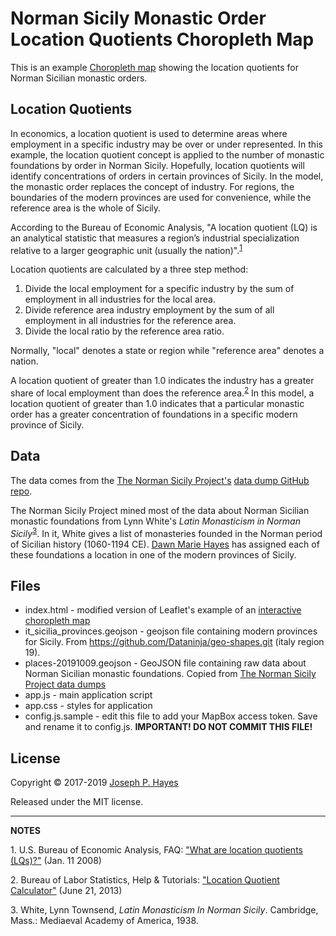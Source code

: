 # Norman Sicily Monastic Order Location Quotients Choropleth Map

This is an example [Choropleth map](https://en.wikipedia.org/wiki/Choropleth_map)
showing the location quotients for Norman Sicilian monastic orders.

## Location Quotients

In economics, a location quotient is used to determine areas where
employment in a specific industry may be over or under represented. In this
example, the location quotient concept is applied to the number of monastic
foundations by order in Norman Sicily. Hopefully, location quotients will
identify concentrations of orders in certain provinces of Sicily. In the model,
the monastic order replaces the concept of industry. For regions, the
boundaries of the modern provinces are used for convenience, while the
reference area is the whole of Sicily.

According to the Bureau of Economic Analysis, "A location quotient (LQ) is an
analytical statistic that measures a region’s industrial specialization
relative to a larger geographic unit (usually the nation)".<sup>[1](#footnote1)</sup>

Location quotients are calculated by a three step method:

1. Divide the local employment for a specific industry by the sum of employment in all industries for the local area.
1. Divide reference area industry employment by the sum of all employment in all industries for the 
reference area.
1. Divide the local ratio by the reference area ratio.

Normally, "local" denotes a state or region while "reference area" denotes a
nation.

A location quotient of greater than 1.0 indicates the industry has a greater
share of local employment than does the reference area.<sup>[2](#footnote2)</sup>
In this model, a location quotient of greater than 1.0 indicates that a
particular monastic order has a greater concentration of foundations in a
specific modern province of Sicily.

## Data

The data comes from the [The Norman Sicily Project's](http://www.normansicily.org/)
[data dump GitHub repo](https://github.com/the-norman-sicily-project/data-dumps).

The Norman Sicily Project mined most of the data about Norman Sicilian monastic
foundations from Lynn White's *Latin Monasticism in Norman Sicily*<sup>[3](#footnote3)</sup>.
In it, White gives a list of monasteries founded in the Norman period of
Sicilian history (1060-1194 CE). [Dawn Marie Hayes](http://www.thehayesweb.org/dhayes/)
has assigned each of these foundations a location in one of the modern
provinces of Sicily.

## Files

* index.html - modified version of Leaflet's example of an
  [interactive choropleth map](http://leafletjs.com/examples/choropleth/example.html)
* it_sicilia_provinces.geojson - geojson file containing modern provinces for
  Sicily. From https://github.com/Dataninja/geo-shapes.git (italy region 19).
* places-20191009.geojson - GeoJSON file containing raw data about Norman Sicilian
  monastic foundations. Copied from
  [The Norman Sicily Project data dumps](https://github.com/the-norman-sicily-project/data-dumps/blob/master/2019-10-08/)
* app.js - main application script
* app.css - styles for application
* config.js.sample - edit this file to add your MapBox access token. Save and
  rename it to config.js. **IMPORTANT! DO NOT COMMIT THIS FILE!**

## License

Copyright © 2017-2019 [Joseph P. Hayes](mailto:joephayes@gmail.com)

Released under the MIT license.

***

**NOTES**

<a name="footnote1">1.</a> U.S. Bureau of Economic Analysis, FAQ:
["What are location quotients (LQs)?"](https://www.bea.gov/faq/index.cfm?faq_id=478) (Jan. 11 2008)

<a name="footnote2">2.</a> Bureau of Labor Statistics, Help & Tutorials:
["Location Quotient Calculator"](https://www.bls.gov/help/def/lq.htm) (June 21, 2013)

<a name="footnote3">3.</a> White, Lynn Townsend, *Latin Monasticism In Norman
Sicily*. Cambridge, Mass.: Mediaeval Academy of America, 1938.
